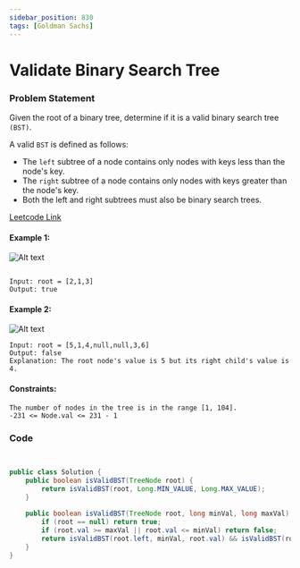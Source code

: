 ```yaml
---
sidebar_position: 830
tags: [Goldman Sachs]
---
```


# Validate Binary Search Tree

### Problem Statement
Given the root of a binary tree, determine if it is a valid binary search tree `(BST)`.

A valid `BST` is defined as follows:

- The `left` subtree of a node contains only nodes with keys less than the node's key.
- The `right` subtree of a node contains only nodes with keys greater than the node's key.
- Both the left and right subtrees must also be binary search trees.




[Leetcode Link](https://leetcode.com/problems/validate-binary-search-tree/)

#### Example 1:
![Alt text](https://assets.leetcode.com/uploads/2020/12/01/tree1.jpg)
```

Input: root = [2,1,3]
Output: true
```
#### Example 2:
![Alt text](https://assets.leetcode.com/uploads/2020/12/01/tree2.jpg)
```
Input: root = [5,1,4,null,null,3,6]
Output: false
Explanation: The root node's value is 5 but its right child's value is 4.
```

#### Constraints:
```
The number of nodes in the tree is in the range [1, 104].
-231 <= Node.val <= 231 - 1
```

### Code

```java title="java Code"


public class Solution {
    public boolean isValidBST(TreeNode root) {
        return isValidBST(root, Long.MIN_VALUE, Long.MAX_VALUE);
    }
    
    public boolean isValidBST(TreeNode root, long minVal, long maxVal) {
        if (root == null) return true;
        if (root.val >= maxVal || root.val <= minVal) return false;
        return isValidBST(root.left, minVal, root.val) && isValidBST(root.right, root.val, maxVal);
    }
}
```

